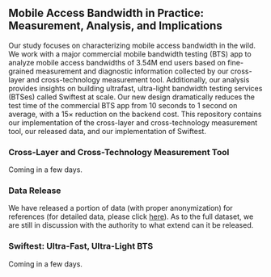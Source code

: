 <head>
    <script src="https://cdn.mathjax.org/mathjax/latest/MathJax.js?config=TeX-AMS-MML_HTMLorMML" type="text/javascript"></script>
    <script type="text/x-mathjax-config">
        MathJax.Hub.Config({
            tex2jax: {
            skipTags: ['script', 'noscript', 'style', 'textarea', 'pre'],
            inlineMath: [['$','$']]
            }
        });
    </script>
</head>

## Mobile Access Bandwidth in Practice: Measurement, Analysis, and Implications

Our study focuses on characterizing mobile access bandwidth in the wild. We work with a major commercial mobile bandwidth testing (BTS) app to analyze mobile access bandwidths of 3.54M end users based on fine-grained measurement and diagnostic information collected by our cross-layer and cross-technology measurement tool.
Additionally, our analysis provides insights on building ultrafast, ultra-light bandwidth testing services (BTSes) called Swiftest at scale.
Our new design dramatically reduces the test time of the commercial BTS app from 10 seconds to 1 second on average, with a 15$\times$ reduction on the backend cost.
This repository contains our implementation of the cross-layer and cross-technology measurement tool, our released data, and our implementation of Swiftest.

### Cross-Layer and Cross-Technology Measurement Tool
Coming in a few days.

### Data Release
We have released a portion of data (with proper anonymization) for references (for detailed data, please click [here](https://github.com/mobilebandwidth/mobilebandwidth.github.io/tree/main/data)).
As to the full dataset, we are still in discussion with the authority to what extend can it be released.

### Swiftest: Ultra-Fast, Ultra-Light BTS
Coming in a few days.
